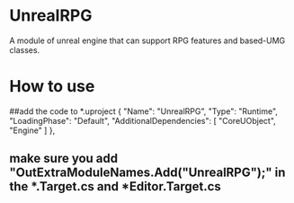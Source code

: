 # UnrealRPG
A module of unreal engine that can support RPG features and based-UMG classes.

# How to use

##add the code to *.uproject
		{
			"Name": "UnrealRPG",
			"Type": "Runtime",
			"LoadingPhase": "Default",
			"AdditionalDependencies": [
				"CoreUObject",
				"Engine"
			]
		},


## make sure you add "OutExtraModuleNames.Add("UnrealRPG");" in the *.Target.cs and *Editor.Target.cs
